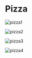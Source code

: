 # Pizza

![pizza1](https://github.com/safiyadaoudi01/Pizza/assets/120654774/f88ec535-33dc-468b-8751-105b0b595b54)



![pizza2](https://github.com/safiyadaoudi01/Pizza/assets/120654774/fd99580f-8e73-4733-807e-970244b0dcf8)



![pizza3](https://github.com/safiyadaoudi01/Pizza/assets/120654774/401108d7-c43b-417b-8176-89971b9eba1b)



![pizza4](https://github.com/safiyadaoudi01/Pizza/assets/120654774/b676514e-518f-4a50-a91f-3e8f3b26332a)

